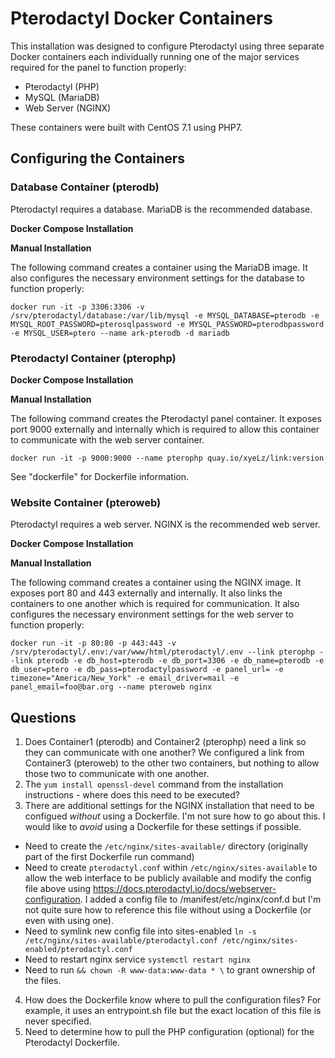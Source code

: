 # Pterodactyl Docker Containers
This installation was designed to configure Pterodactyl using three separate Docker containers each individually running one of the major services required for the panel to function properly:

- Pterodactyl (PHP)  
- MySQL (MariaDB)  
- Web Server (NGINX)

These containers were built with CentOS 7.1 using PHP7.

## Configuring the Containers

### Database Container (pterodb)

Pterodactyl requires a database. MariaDB is the recommended database.

**Docker Compose Installation**



**Manual Installation**

The following command creates a container using the MariaDB image. It also configures the necessary environment settings for the database to function properly:

`docker run -it -p 3306:3306 -v /srv/pterodactyl/database:/var/lib/mysql -e MYSQL_DATABASE=pterodb -e MYSQL_ROOT_PASSWORD=pterosqlpassword -e MYSQL_PASSWORD=pterodbpassword -e MYSQL_USER=ptero --name ark-pterodb -d mariadb`

### Pterodactyl Container (pterophp)

**Docker Compose Installation**



**Manual Installation**

The following command creates the Pterodactyl panel container. It exposes port 9000 externally and internally which is required to allow this container to communicate with the web server container.

`docker run -it -p 9000:9000 --name pterophp quay.io/xyeLz/link:version`

See "dockerfile" for Dockerfile information.

### Website Container (pteroweb)

Pterodactyl requires a web server. NGINX is the recommended web server.

**Docker Compose Installation**



**Manual Installation**

The following command creates a container using the NGINX image. It exposes port 80 and 443 externally and internally. It also links the containers to one another which is required for communication. It also configures the necessary environment settings for the web server to function properly:

`docker run -it -p 80:80 -p 443:443 -v /srv/pterodactyl/.env:/var/www/html/pterodactyl/.env --link pterophp --link pterodb -e db_host=pterodb -e db_port=3306 -e db_name=pterodb -e db_user=ptero -e db_pass=pterodactylpassword -e panel_url= -e timezone="America/New_York" -e email_driver=mail -e panel_email=foo@bar.org --name pteroweb nginx`

## Questions

1) Does Container1 (pterodb) and Container2 (pterophp) need a link so they can communicate with one another? We configured a link from Container3 (pteroweb) to the other two containers, but nothing to allow those two to communicate with one another.  
2) The `yum install openssl-devel` command from the installation instructions - where does this need to be executed?  
3) There are additional settings for the NGINX installation that need to be configued *without* using a Dockerfile. I'm not sure how to go about this. I would like to *avoid* using a Dockerfile for these settings if possible.  
- Need to create the `/etc/nginx/sites-available/` directory (originally part of the first Dockerfile run command)  
- Need to create `pterodactyl.conf` within `/etc/nginx/sites-available` to allow the web interface to be publicly available and modify the config file above using https://docs.pterodactyl.io/docs/webserver-configuration. I added a config file to /manifest/etc/nginx/conf.d but I'm not quite sure how to reference this file without using a Dockerfile (or even with using one).
- Need to symlink new config file into sites-enabled `ln -s /etc/nginx/sites-available/pterodactyl.conf /etc/nginx/sites-enabled/pterodactyl.conf`
- Need to restart nginx service `systemctl restart nginx`  
- Need to run `&& chown -R www-data:www-data * \` to grant ownership of the files.  

4) How does the Dockerfile know where to pull the configuration files? For example, it uses an entrypoint.sh file but the exact location of this file is never specified.  
5) Need to determine how to pull the PHP configuration (optional) for the Pterodactyl Dockerfile.  
